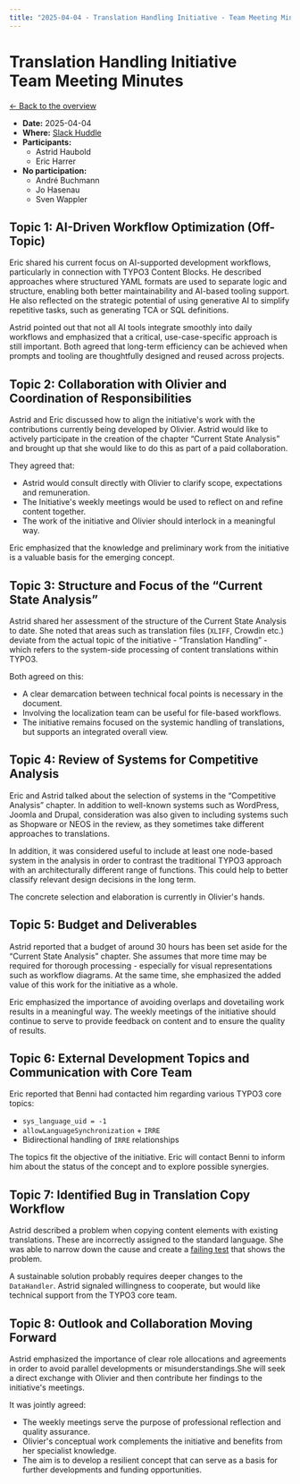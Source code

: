 ```yaml
---
title: "2025-04-04 - Translation Handling Initiative - Team Meeting Minutes"
---
```


# Translation Handling Initiative<br>Team Meeting Minutes

[← Back to the overview](https://notes.typo3.org/s/f3ae8fZSD)

- **Date:** 2025-04-04<br>
- **Where:** [Slack Huddle](https://app.slack.com/huddle/T024TUMLZ/C05D7UF1L8M)
- **Participants:**
    - Astrid Haubold
    - Eric Harrer
- **No participation:**
    - André Buchmann
    - Jo Hasenau
    - Sven Wappler

## Topic 1: AI-Driven Workflow Optimization (Off-Topic)

Eric shared his current focus on AI-supported development workflows, particularly in connection with TYPO3 Content Blocks. He described approaches where structured YAML formats are used to separate logic and structure, enabling both better maintainability and AI-based tooling support. He also reflected on the strategic potential of using generative AI to simplify repetitive tasks, such as generating TCA or SQL definitions.

Astrid pointed out that not all AI tools integrate smoothly into daily workflows and emphasized that a critical, use-case-specific approach is still important. Both agreed that long-term efficiency can be achieved when prompts and tooling are thoughtfully designed and reused across projects.

## Topic 2: Collaboration with Olivier and Coordination of Responsibilities

Astrid and Eric discussed how to align the initiative's work with the contributions currently being developed by Olivier. Astrid would like to actively participate in the creation of the chapter “Current State Analysis” and brought up that she would like to do this as part of a paid collaboration.

They agreed that:
- Astrid would consult directly with Olivier to clarify scope, expectations and remuneration.
- The Initiative's weekly meetings would be used to reflect on and refine content together.
- The work of the initiative and Olivier should interlock in a meaningful way.

Eric emphasized that the knowledge and preliminary work from the initiative is a valuable basis for the emerging concept.

## Topic 3: Structure and Focus of the “Current State Analysis”

Astrid shared her assessment of the structure of the Current State Analysis to date. She noted that areas such as translation files (`XLIFF`, Crowdin etc.) deviate from the actual topic of the initiative - “Translation Handling” - which refers to the system-side processing of content translations within TYPO3.

Both agreed on this:
- A clear demarcation between technical focal points is necessary in the document.
- Involving the localization team can be useful for file-based workflows.
- The initiative remains focused on the systemic handling of translations, but supports an integrated overall view.

## Topic 4: Review of Systems for Competitive Analysis

Eric and Astrid talked about the selection of systems in the “Competitive Analysis” chapter. In addition to well-known systems such as WordPress, Joomla and Drupal, consideration was also given to including systems such as Shopware or NEOS in the review, as they sometimes take different approaches to translations.

In addition, it was considered useful to include at least one node-based system in the analysis in order to contrast the traditional TYPO3 approach with an architecturally different range of functions. This could help to better classify relevant design decisions in the long term.

The concrete selection and elaboration is currently in Olivier's hands.

## Topic 5: Budget and Deliverables

Astrid reported that a budget of around 30 hours has been set aside for the “Current State Analysis” chapter. She assumes that more time may be required for thorough processing - especially for visual representations such as workflow diagrams. At the same time, she emphasized the added value of this work for the initiative as a whole.

Eric emphasized the importance of avoiding overlaps and dovetailing work results in a meaningful way. The weekly meetings of the initiative should continue to serve to provide feedback on content and to ensure the quality of results.

## Topic 6: External Development Topics and Communication with Core Team

Eric reported that Benni had contacted him regarding various TYPO3 core topics:
- `sys_language_uid = -1`
- `allowLanguageSynchronization` + `IRRE`
- Bidirectional handling of `IRRE` relationships

The topics fit the objective of the initiative. Eric will contact Benni to inform him about the status of the concept and to explore possible synergies.

## Topic 7: Identified Bug in Translation Copy Workflow

Astrid described a problem when copying content elements with existing translations. These are incorrectly assigned to the standard language. She was able to narrow down the cause and create a [failing test](https://review.typo3.org/c/Packages/TYPO3.CMS/+/88827) that shows the problem.

A sustainable solution probably requires deeper changes to the `DataHandler`. Astrid signaled willingness to cooperate, but would like technical support from the TYPO3 core team.

## Topic 8: Outlook and Collaboration Moving Forward

Astrid emphasized the importance of clear role allocations and agreements in order to avoid parallel developments or misunderstandings.She will seek a direct exchange with Olivier and then contribute her findings to the initiative's meetings.

It was jointly agreed:
- The weekly meetings serve the purpose of professional reflection and quality assurance.
- Olivier's conceptual work complements the initiative and benefits from her specialist knowledge.
- The aim is to develop a resilient concept that can serve as a basis for further developments and funding opportunities.